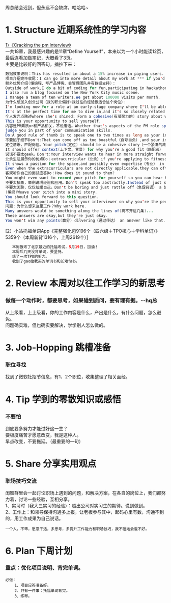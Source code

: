 周总结会迟到，但永远不会缺席，哈哈哈~</br>
# 1. Structure 近期系统性的学习内容
[1）《Cracking the pm interview》]()</br>
一共18章，我最感兴趣的是11章“Define Yourself”，本来以为一个小时能读12页，最后连看加做笔记，大概看了3页。</br>
主要是比较好的回答句，摘抄下来：</br>
```Java
数据效果说明：This has resulted in about a 15% increase in paying users.
项目介绍完毕收尾：I can go into more detail about my work at *** if you'd like.
额外优势介绍(懂编程、写产品博客、会管理团队并有数据支持)：
Outside of work,I do a bit of coding for fun,participating in hackathons.
I also run a blog focused on the New York City music scene.
I manage a team of ten writers.We get about 100000 visits per month.
为什么想加入创业公司（我的职业偏好+我过往的经验很适合这个岗位）：
I'm looking now for a role at an early-stage company where I'll be able to take a single product from conception to launch. 
It's at the perfect time for me to dive in,and it's so closely related to the personalization work I'm doing right now.
个人发光点陈述where she's shined: Form a cohesive(有凝聚力的) story about what's she's good at and why she loves being a PM.
This is your opportunity to sell yourself.
内容是PM素质or和产品相关，不说废话。Whether that's aspects of the PM role specifically(特定的) or the company's product.
judge you in part of your communication skills.
Do:A good rule of thumb is to speak one to two times as long as your interviewer did,if she introduced herself.（没太懂，夸夸面试官做的产品？）Otherwise,about two minutes is a good guide.
不要陷于细节Don't:That can come off as too boastful（自夸自负）,and your interviewer might even got lost in all the details.
定位清晰，匹配岗位。Your pitch(定位) should be a cohesive story（一个紧凑的故事） that how(是不是What) you got from then to now.（从以前到现在你获得了什么工作能力和经验） 
It should offer context(上下文、背景) for why you're a good fit（匹配者） for the job.
说话不要太geek。Don't:Your interview wants to hear in more straight forward language why that work was important.After all,as a PM,you need to communicate with both technical and non-technical people.
业余生活展示你的优点Do：extracurricular（业余）if you're applying to fitness-related startup(健身),that's a good thing to mention.
It shows a passion for the space,and possibly even expertise（专业） in it.
Even when the extracurriculars are not directly applicable,they can often show initiative(主动性) and leadership（领导力）.
客观听你自己的面试应答Do：How does it sound to them?
You might even want to record your pitch for yourself so you can hear how it sounds.
不要太抽象，举例说明经验和应用。Don't speak too abstractly.Instead of just saying you did customer research and wrote specs,talk about an example of something important you learned and how you changed the product based on that.
不要太无聊，仅仅炫耀自己。Don't be boring and just rattle off（急促背诵） a bunch of facts about yourself.
(编织)Weave your pitch into a mini story.
You should look forward to this question.
This is your opportunity to sell your interviewer on why you're the perfect candidate,and you'll be perfectly prepared to do so.
问题：为什么想来这里工作？Why work here.
Many answers would be something along the lines of(离不开这几条)...
These answers are okay,but they're just okay.
You won't win any points(赢分) dilvering（通过传达） an answer like that.

```

[2）小站托福单词App《完整强化包9196个（四六级＋TPO核心＋学科单词）》5359个（本周新背1316个，上周2619个）]
```Java
   本周报考了北京最近的托福考试，5月19日，加油！
   本周后几天没背单词，要坚持。
   练了一次TPO的听力。
   收到了gao给我买的单词书和长难句书。
```
# 2. Review 本周对以往工作学习的新思考
### 做每一个动作时，都要思考，如果碰到质问，要有理有据。--hq总
从上级看，上上级看，你的工作内容是什么，产出是什么，有什么问题，怎么避免。</br>
问题确实难，但也确实要解决，学学别人怎么做的。</br>

# 3. Job-Hopping 跳槽准备
### 职位寻找
找到了微软社招节信息，有1、2个职位，收集整理了相关面经。</br>

# 4. Tip 学到的零散知识或感悟
### 不要怕
到底要多努力才能过好这一生？</br>
要极度痛苦才愿意改变，我是这种人。</br>
早点改变，不要拖延。（最重要的一句）</br>

# 5. Share 分享实用观点
### 职场技巧交流
闺蜜群里会一起讨论职场上遇到的问题，和解决方案，在各自的岗位上，我们都努力着，讨论一些经验，互相分享。</br>
1、实习时（我大三实习的经验）：超出公司对实习生的期待。说到做到。</br>
2、工作上：和领导保持沟通多上报，让老板参与其中，起码心里有数，沟通不到的，用工作成果为自己说话。</br>
```
一个人，不笨，愿意干活，多思考，多提升工作能力和职场技巧，我不信她会混不好。
```

# 6. Plan 下周计划
### 重点：优化项目说明、背完单词。
```
必做：
    1、项目应答准备好。
    2、只有一件事：托福单词背完。
    3、练琴。
```
